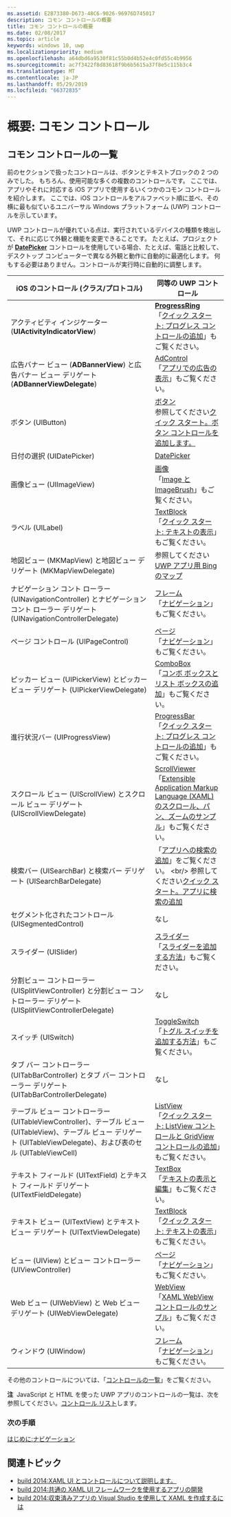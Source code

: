 ```yaml
---
ms.assetid: E2B73380-D673-48C6-9026-96976D745017
description: コモン コントロールの概要
title: コモン コントロールの概要
ms.date: 02/08/2017
ms.topic: article
keywords: windows 10, uwp
ms.localizationpriority: medium
ms.openlocfilehash: a64dbd6a9530f81c55b0d4b52e4c0fd55c4b9956
ms.sourcegitcommit: ac7f3422f8d83618f9b6b5615a37f8e5c115b3c4
ms.translationtype: MT
ms.contentlocale: ja-JP
ms.lasthandoff: 05/29/2019
ms.locfileid: "66372835"
---
```

# <a name="getting-started-common-controls"></a>概要: コモン コントロール


## <a name="common-controls-list"></a>コモン コントロールの一覧

前のセクションで扱ったコントロールは、ボタンとテキストブロックの 2 つのみでした。 もちろん、使用可能な多くの複数のコントロールです。 ここでは、アプリやそれに対応する iOS アプリで使用するいくつかのコモン コントロールを紹介します。 ここでは、iOS コントロールをアルファベット順に並べ、その横に最も似ているユニバーサル Windows プラットフォーム (UWP) コントロールを示しています。

UWP コントロールが優れている点は、実行されているデバイスの種類を検出して、それに応じて外観と機能を変更できることです。 たとえば、プロジェクトが [**DatePicker**](https://docs.microsoft.com/previous-versions/windows/apps/br211681(v=win.10)) コントロールを使用している場合、たとえば、電話と比較して、デスクトップ コンピューターで異なる外観と動作に自動的に最適化します。 何もする必要はありません。コントロールが実行時に自動的に調整します。

| iOS のコントロール (クラス/プロトコル) | 同等の UWP コントロール |
|------------------------------|--------------------------------------|
| アクティビティ インジケーター (**UIActivityIndicatorView**) | [**ProgressRing**](https://docs.microsoft.com/uwp/api/Windows.UI.Xaml.Controls.ProgressRing) <br/> 「[クイック スタート: プログレス コントロールの追加](https://docs.microsoft.com/previous-versions/windows/apps/hh780651(v=win.10))」もご覧ください。 |
| 広告バナー ビュー (**ADBannerView**) と広告バナー ビュー デリゲート (**ADBannerViewDelegate**) | [AdControl](https://docs.microsoft.com/uwp/api/microsoft.advertising.winrt.ui.adcontrol) <br/> 「[アプリでの広告の表示](../monetize/display-ads-in-your-app.md)」もご覧ください。 |
| ボタン (UIButton) | [ボタン](https://docs.microsoft.com/uwp/api/Windows.UI.Xaml.Controls.Button) <br/> 参照してください[クイック スタート。ボタン コントロールを追加します。](https://docs.microsoft.com/previous-versions/windows/apps/jj153346(v=win.10)) |
| 日付の選択 (UIDatePicker) | [DatePicker](https://docs.microsoft.com/previous-versions/windows/apps/br211681(v=win.10)) |
| 画像ビュー (UIImageView) | [画像](https://docs.microsoft.com/uwp/api/Windows.UI.Xaml.Controls.Image) <br/> 「[Image と ImageBrush](https://docs.microsoft.com/windows/uwp/controls-and-patterns/images-imagebrushes)」もご覧ください。 |
| ラベル (UILabel) | [TextBlock](https://docs.microsoft.com/uwp/api/Windows.UI.Xaml.Controls.TextBlock) <br/> 「[クイック スタート: テキストの表示](https://docs.microsoft.com/previous-versions/windows/apps/hh700392(v=win.10))」もご覧ください。 |
| 地図ビュー (MKMapView) と地図ビュー デリゲート (MKMapViewDelegate) | 参照してください[UWP アプリ用 Bing のマップ](https://go.microsoft.com/fwlink/p/?LinkId=263496) |
| ナビゲーション コント ローラー (UINavigationController) とナビゲーション コント ローラー デリゲート (UINavigationControllerDelegate) | [フレーム](https://docs.microsoft.com/uwp/api/Windows.UI.Xaml.Controls.Frame) <br/> 「[ナビゲーション](https://docs.microsoft.com/windows/uwp/layout/navigation-basics)」もご覧ください。 |
| ページ コントロール (UIPageControl) | [ページ](https://docs.microsoft.com/uwp/api/Windows.UI.Xaml.Controls.Page) <br/> 「[ナビゲーション](https://docs.microsoft.com/windows/uwp/layout/navigation-basics)」もご覧ください。 |
| ピッカー ビュー (UIPickerView) とピッカー ビュー デリゲート (UIPickerViewDelegate) | [ComboBox](https://docs.microsoft.com/uwp/api/Windows.UI.Xaml.Controls.ComboBox) <br/> 「[コンボ ボックスとリスト ボックスの追加](https://docs.microsoft.com/previous-versions/windows/apps/hh780616(v=win.10))」もご覧ください。 |
| 進行状況バー (UIProgressView) | [ProgressBar](https://docs.microsoft.com/uwp/api/Windows.UI.Xaml.Controls.ProgressBar) <br/> 「[クイック スタート: プログレス コントロールの追加](https://docs.microsoft.com/previous-versions/windows/apps/hh780651(v=win.10))」もご覧ください。 |
| スクロール ビュー (UIScrollView) とスクロール ビュー デリゲート (UIScrollViewDelegate) | [ScrollViewer](https://docs.microsoft.com/uwp/api/Windows.UI.Xaml.Controls.ScrollViewer) <br/>  「[Extensible Application Markup Language (XAML) のスクロール、パン、ズームのサンプル](https://go.microsoft.com/fwlink/p/?LinkId=238577)」もご覧ください。 |
| 検索バー (UISearchBar) と検索バー デリゲート (UISearchBarDelegate) | 「[アプリへの検索の追加](https://docs.microsoft.com/previous-versions/windows/apps/jj130767(v=win.10))」をご覧ください。 <br/>  参照してください[クイック スタート。アプリに検索の追加](https://docs.microsoft.com/previous-versions/windows/apps/hh868180(v=win.10)) |
| セグメント化されたコントロール (UISegmentedControl) | なし |
| スライダー (UISlider) | [スライダー](https://docs.microsoft.com/uwp/api/Windows.UI.Xaml.Controls.Slider) <br/>  「[スライダーを追加する方法](https://docs.microsoft.com/previous-versions/windows/apps/hh868197(v=win.10))」もご覧ください。 |
| 分割ビュー コントローラー (UISplitViewController) と分割ビュー コントローラー デリゲート (UISplitViewControllerDelegate) | なし |
| スイッチ (UISwitch) | [ToggleSwitch](https://docs.microsoft.com/uwp/api/Windows.UI.Xaml.Controls.ToggleSwitch) <br/>  「[トグル スイッチを追加する方法](https://docs.microsoft.com/previous-versions/windows/apps/hh868198(v=win.10))」もご覧ください。 |
| タブ バー コントローラー (UITabBarController) とタブ バー コントローラー デリゲート (UITabBarControllerDelegate) | なし |
| テーブル ビュー コントローラー (UITableViewController)、テーブル ビュー (UITableView)、テーブル ビュー デリゲート (UITableViewDelegate)、および表のセル (UITableViewCell) | [ListView](https://docs.microsoft.com/uwp/api/Windows.UI.Xaml.Controls.ListView) <br/>  「[クイック スタート: ListView コントロールと GridView コントロールの追加](https://docs.microsoft.com/previous-versions/windows/apps/hh780650(v=win.10))」もご覧ください。 |
| テキスト フィールド (UITextField) とテキスト フィールド デリゲート (UITextFieldDelegate) | [TextBox](https://docs.microsoft.com/uwp/api/Windows.UI.Xaml.Controls.TextBox) <br/>  「[テキストの表示と編集](https://docs.microsoft.com/windows/uwp/design/controls-and-patterns/text-controls)」もご覧ください。 |
| テキスト ビュー (UITextView) とテキスト ビュー デリゲート (UITextViewDelegate) | [TextBlock](https://docs.microsoft.com/uwp/api/Windows.UI.Xaml.Controls.TextBlock) <br/>  「[クイック スタート: テキストの表示](https://docs.microsoft.com/previous-versions/windows/apps/hh700392(v=win.10))」もご覧ください。 |
| ビュー (UIView) とビュー コントローラー (UIViewController) | [ページ](https://docs.microsoft.com/uwp/api/Windows.UI.Xaml.Controls.Page) <br/>  「[ナビゲーション](https://docs.microsoft.com/windows/uwp/layout/navigation-basics)」もご覧ください。 |
| Web ビュー (UIWebView) と Web ビュー デリゲート (UIWebViewDelegate) | [WebView](https://docs.microsoft.com/uwp/api/Windows.UI.Xaml.Controls.WebView) <br/>  「[XAML WebView コントロールのサンプル](https://go.microsoft.com/fwlink/p/?LinkId=238582)」もご覧ください。 |
| ウィンドウ (UIWindow) | [フレーム](https://docs.microsoft.com/uwp/api/Windows.UI.Xaml.Controls.Frame) <br/>  「[ナビゲーション](https://docs.microsoft.com/windows/uwp/layout/navigation-basics)」もご覧ください。 |

その他のコントロールについては、「[コントロールの一覧](https://docs.microsoft.com/windows/uwp/design/controls-and-patterns/)」をご覧ください。

**注**  JavaScript と HTML を使った UWP アプリのコントロールの一覧は、次を参照してください。[コントロール リスト](https://docs.microsoft.com/previous-versions/windows/apps/hh465453(v=win.10))します。

### <a name="next-step"></a>次の手順

[はじめに:ナビゲーション](getting-started-navigation.md)

## <a name="related-topics"></a>関連トピック

* [build 2014:XAML UI とコントロールについて説明します。](https://go.microsoft.com/fwlink/p/?LinkID=397897)
* [build 2014:共通の XAML UI フレームワークを使用するアプリの開発](https://go.microsoft.com/fwlink/p/?LinkID=397898)
* [build 2014:収束済みアプリの Visual Studio を使用して XAML を作成するには](https://go.microsoft.com/fwlink/p/?LinkID=397876)
